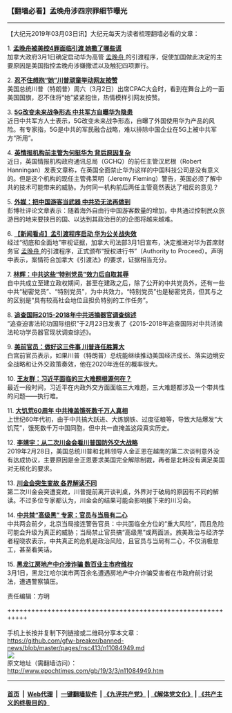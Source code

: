 ### 【翻墙必看】孟晚舟涉四宗罪细节曝光
------------------------

<p>
 【大纪元2019年03月03日讯】大纪元每天为读者梳理翻墙必看的文章：
</p>
<p>
 1.
 <b>
  <a href="http://www.epochtimes.com/gb/19/3/2/n11084821.htm" rel="noopener noreferrer" target="_blank">
   孟晚舟被美控4罪面临引渡 她撒了哪些谎
  </a>
 </b>
 <br/>
 加拿大政府3月1日确定启动华为高管
 <a href="http://www.epochtimes.com/gb/tag/%E5%AD%9F%E6%99%9A%E8%88%9F.html">
  孟晚舟
 </a>
 的引渡程序，促使加国做此决定的主要原因是美国指控孟晚舟涉嫌撒谎以及触犯四项罪行。
</p>
<p>
 2.
 <b>
  <a href="http://www.epochtimes.com/gb/19/3/2/n11084691.htm" rel="noopener noreferrer" target="_blank">
   忍不住想抱“她”川普顽童举动网友按赞
  </a>
 </b>
 <br/>
 美国总统川普（特朗普）周六（3月2日）出席CPAC大会时，看到在舞台上的一面美国国旗，忍不住将“她”紧紧抱住，热情模样引网友按赞。
</p>
<p>
 3.
 <b>
  <a href="http://www.epochtimes.com/gb/19/2/28/n11080193.htm" rel="noopener noreferrer" target="_blank">
   5G改变未来战争形态 中共军方自曝华为隐患
  </a>
 </b>
 <br/>
 近日中共军方人士表示，5G改变未来战争形态，自曝了外国使用华为产品的风险。有专家指，5G是中共的军民融合战略，难以排除中国企业在5G上被中共军方“所用”。
</p>
<p>
 4.
 <b>
  <a href="http://www.epochtimes.com/gb/19/3/2/n11084453.htm" rel="noopener noreferrer" target="_blank">
   英情报机构前主管为何挺华为 背后原因复杂
  </a>
 </b>
 <br/>
 近日，英国情报机构政府通讯总局（GCHQ）的前任主管汉尼根（Robert Hanningan）发表文章称，在英国全面禁止华为这样的中国科技公司是没有意义的。但是这个机构的现任主管弗莱明（Jeremy Fleming）警告，英国必须了解中共的技术可能带来的威胁。为何同一机构前后两任主管竟然表达了相反的意见？
</p>
<p>
 5.
 <b>
  <a href="http://www.epochtimes.com/gb/19/3/1/n11082194.htm" rel="noopener noreferrer" target="_blank">
   外媒：把中国游客当武器 中共恐无法再做到
  </a>
 </b>
 <br/>
 彭博社评论文章表示：随着海外自由行中国游客数量的增加，中共通过控制民众旅游目的地来要挟目的国、以达到其政治目的的企图将越来越难。
</p>
<p>
 6.
 <b>
  <a href="http://www.epochtimes.com/gb/19/3/2/n11084453.htm" rel="noopener noreferrer" target="_blank">
   【新闻看点】孟引渡程序启动 华为公关战失效
  </a>
 </b>
 <br/>
 经过“彻底和全面地”审视证据，加拿大司法部3月1日宣布，决定推进对华为首席财务官
 <a href="http://www.epochtimes.com/gb/tag/%E5%AD%9F%E6%99%9A%E8%88%9F.html">
  孟晚舟
 </a>
 的引渡程序，正式颁布“授权进行书”（Authority to Proceed）。声明中表示，案情符合加拿大《引渡法》的要求，证据相当充分。
</p>
<p>
 7.
 <b>
  <a href="http://www.epochtimes.com/gb/19/3/2/n11084381.htm" rel="noopener noreferrer" target="_blank">
   林辉：中共这些“特别党员”效力后自取其辱
  </a>
 </b>
 <br/>
 自中共成立至建立政权期间，甚至在建政之后，除了公开的中共党员外，还有一些中共“秘密党员”、“特别党员”，为中共效力。“特别党员”也是秘密党员，但其与之的区别是“具有较高社会地位且担负特别的工作任务”。
</p>
<p>
 8.
 <b>
  <a href="http://www.epochtimes.com/gb/19/2/28/n11080029.htm" rel="noopener noreferrer" target="_blank">
   追查国际2015-2018年中共活摘器官调查综述
  </a>
 </b>
 <br/>
 “追查迫害法轮功国际组织”于2月23日发表了《2015-2018年追查国际对中共活摘法轮功学员器官现状调查综述》。
</p>
<p>
 9.
 <b>
  <a href="http://www.epochtimes.com/gb/19/3/2/n11083314.htm" rel="noopener noreferrer" target="_blank">
   美前官员：做好这三件事 川普连任胜算大
  </a>
 </b>
 <br/>
 白宫前官员表示，如果川普（特朗普）总统能继续推动美国经济成长、落实边境安全战略和让外交政策奏效，他在2020年连任的概率很大。
</p>
<p>
 10.
 <b>
  <a href="http://www.epochtimes.com/gb/19/3/2/n11084464.htm" rel="noopener noreferrer" target="_blank">
   王友群：习近平面临的三大难题根源何在？
  </a>
 </b>
 <br/>
 最近一段时间，习近平在内政外交方面面临三大难题，三大难题都涉及一个带共性的问题——执行难。
</p>
<p>
 11.
 <b>
  <a href="http://www.epochtimes.com/gb/19/3/2/n11084521.htm" rel="noopener noreferrer" target="_blank">
   大饥荒60周年 中共掩盖饿死数千万人真相
  </a>
 </b>
 <br/>
 上世纪60年代初，由于中共搞大跃进、大炼钢铁、过度征粮等，导致大陆爆发“大饥荒”，饿死数千万中国同胞，但中共一直掩盖这段真实历史。
</p>
<p>
 12.
 <b>
  <a href="http://www.epochtimes.com/gb/19/3/2/n11084349.htm" rel="noopener noreferrer" target="_blank">
   李靖宇：从二次川金会看川普国防外交大战略
  </a>
 </b>
 <br/>
 2019年2月28日，美国总统川普和北韩领导人金正恩在越南的第二次谈判意外没有达成协议，主要原因是金正恩要求美国完全解除制裁，再者是北韩没有满足美国对无核化的要求。
</p>
<p>
 13.
 <b>
  <a href="http://www.epochtimes.com/gb/19/3/2/n11084551.htm" rel="noopener noreferrer" target="_blank">
   川金会突生变故 各界解读不同
  </a>
 </b>
 <br/>
 第二次川金会突遭变故，川普提前离开谈判桌，外界对于破局的原因有不同的解读。不过多位专家都认为，川金会的结果可能会影响接下来的川习会。
</p>
<p>
 14.
 <b>
  <a href="http://www.epochtimes.com/gb/19/3/2/n11084288.htm" rel="noopener noreferrer" target="_blank">
   中共禁“高级黑” 专家：官员与当局有二心
  </a>
 </b>
 <br/>
 中共两会前夕，北京当局接连警告官员：中共面临全方位的“重大风险”，而且危险可能会升级为真正的威胁；当局禁止官员搞“高级黑”或两面派。旅美政治与经济学者程晓农表示，中共真正的危机是政治风险，且官员与当局有二心，不仅消极怠工，甚至看笑话。
</p>
<p>
 15.
 <b>
  <a href="http://www.epochtimes.com/gb/19/3/2/n11084498.htm" rel="noopener noreferrer" target="_blank">
   黑龙江房地产中介涉诈骗 数百业主市府维权
  </a>
 </b>
 <br/>
 3月1日，黑龙江哈尔滨市两百余名遭遇房地产中介诈骗受害者在市政府前讨说法，遭遇警察镇压。
</p>
<p>
 责任编辑：方明
</p>

+++++++++++++++++++++++++++++++++++++++++++++++++++++++++++<br/><br/>
手机上长按并复制下列链接或二维码分享本文章：<br/>
https://github.com/gfw-breaker/banned-news/blob/master/pages/nsc413/n11084949.md <br/>
<a href='https://github.com/gfw-breaker/banned-news/blob/master/pages/nsc413/n11084949.md'><img src='https://github.com/gfw-breaker/banned-news/blob/master/pages/nsc413/n11084949.md.png'/></a> <br/>
原文地址（需翻墙访问）：http://www.epochtimes.com/gb/19/3/3/n11084949.htm


------------------------
#### [首页](https://github.com/gfw-breaker/banned-news/blob/master/README.md) &nbsp;|&nbsp; [Web代理](https://github.com/labour-camp/helloworld) &nbsp;|&nbsp; [一键翻墙软件](https://github.com/gfw-breaker/nogfw/blob/master/README.md) &nbsp;| [《九评共产党》](https://github.com/gfw-breaker/9ping.md/blob/master/README.md#九评之一评共产党是什么) | [《解体党文化》](https://github.com/gfw-breaker/jtdwh.md/blob/master/README.md) | [《共产主义的终极目的》](https://github.com/gfw-breaker/gczydzjmd.md/blob/master/README.md)

